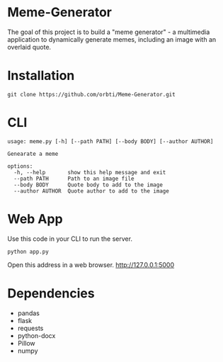 # Meme-Generator

The goal of this project is to build a "meme generator" - a 
multimedia application to dynamically generate memes, 
including an image with an overlaid quote.

# Installation

```
git clone https://github.com/orbti/Meme-Generator.git
```
# CLI
```
usage: meme.py [-h] [--path PATH] [--body BODY] [--author AUTHOR]

Genearate a meme

options:
  -h, --help       show this help message and exit
  --path PATH      Path to an image file
  --body BODY      Quote body to add to the image
  --author AUTHOR  Quote author to add to the image
  ```
# Web App
Use this code in your CLI to run the server.
```
python app.py
```
Open this address in a web browser. http://127.0.0.1:5000
# Dependencies
* pandas
* flask
* requests
* python-docx
* Pillow
* numpy